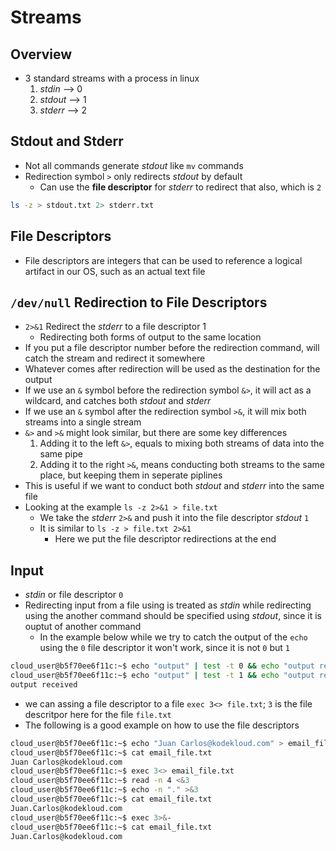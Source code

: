 # Streams

## Overview

- 3 standard streams with a process in linux
  1. *stdin* --> 0
  2. *stdout* --> 1
  3. *stderr* --> 2

## Stdout and Stderr

- Not all commands generate *stdout* like `mv` commands
- Redirection symbol `>` only redirects *stdout* by default
  - Can use the **file descriptor** for *stderr* to redirect that also, which is `2`

```bash
ls -z > stdout.txt 2> stderr.txt
```

## File Descriptors

- File descriptors are integers that can be used to reference a logical artifact in our OS, such as an actual text file

## `/dev/null` Redirection to File Descriptors

- `2>&1` Redirect the *stderr* to a file descriptor 1
  - Redirecting both forms of output to the same location
- If you put a file descriptor number before the redirection command, will catch the stream and redirect it somewhere
- Whatever comes after redirection will be used as the destination for the output
- If we use an `&` symbol before the redirection symbol `&>`, it will act as a wildcard, and catches both *stdout* and *stderr*
- If we use an `&` symbol after the redirection symbol `>&`, it will mix both streams into a single stream
- `&>` and `>&` might look similar, but there are some key differences
  1. Adding it to the left `&>`, equals to mixing both streams of data into the same pipe
  2. Adding it to the right `>&`, means conducting both streams to the same place, but keeping them in seperate piplines
- This is useful if we want to conduct both *stdout* and *stderr* into the same file
- Looking at the example `ls -z 2>&1 > file.txt`
  - We take the *stderr* `2>&` and push it into the file descriptor *stdout* `1`
  - It is similar to `ls -z > file.txt 2>&1`
    - Here we put the file descriptor redirections at the end

## Input

- *stdin* or file descriptor `0`
- Redirecting input from a file using is treated as *stdin* while redirecting using the another command should be specified using *stdout*, since it is ouptut of another command
  - In the example below while we try to catch the output of the `echo` using the `0` file descriptor it won't work, since it is not `0` but `1`

```bash
cloud_user@b5f70ee6f11c:~$ echo "output" | test -t 0 && echo "output received"
cloud_user@b5f70ee6f11c:~$ echo "output" | test -t 1 && echo "output received"
output received
```

- we can assing a file descriptor to a file `exec 3<> file.txt`; `3` is the file descritpor here for the file `file.txt`
- The following is a good example on how to use the file descriptors

```bash
cloud_user@b5f70ee6f11c:~$ echo "Juan Carlos@kodekloud.com" > email_file.txt
cloud_user@b5f70ee6f11c:~$ cat email_file.txt
Juan Carlos@kodekloud.com
cloud_user@b5f70ee6f11c:~$ exec 3<> email_file.txt
cloud_user@b5f70ee6f11c:~$ read -n 4 <&3
cloud_user@b5f70ee6f11c:~$ echo -n "." >&3
cloud_user@b5f70ee6f11c:~$ cat email_file.txt
Juan.Carlos@kodekloud.com
cloud_user@b5f70ee6f11c:~$ exec 3>&-
cloud_user@b5f70ee6f11c:~$ cat email_file.txt
Juan.Carlos@kodekloud.com
```
